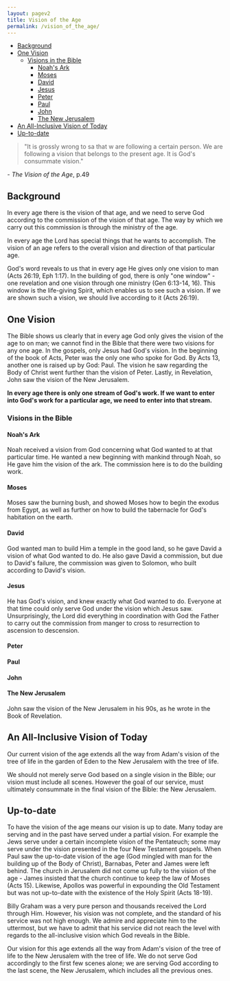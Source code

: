 ```yaml
---
layout: pagev2
title: Vision of the Age
permalink: /vision_of_the_age/
---
```

- [Background](#background)
- [One Vision](#one-vision)
  - [Visions in the Bible](#visions-in-the-bible)
    - [Noah's Ark](#noahs-ark)
    - [Moses](#moses)
    - [David](#david)
    - [Jesus](#jesus)
    - [Peter](#peter)
    - [Paul](#paul)
    - [John](#john)
    - [The New Jerusalem](#the-new-jerusalem)
- [An All-Inclusive Vision of Today](#an-all-inclusive-vision-of-today)
- [Up-to-date](#up-to-date)

>"It is grossly wrong to sa that w are following a certain person. We are following a vision that belongs to the present age. It is God's consummate vision."

\- *The Vision of the Age*, p.49

## Background

In every age there is the vision of that age, and we need to serve God according to the commission of the vision of that age. The way by which we carry out this commission is through the ministry of the age. 

In every age the Lord has special things that he wants to accomplish. The vision of an age refers to the overall vision and direction of that particular age.

God's word reveals to us that in every age He gives only one vision to man (Acts 26:19, Eph 1:17). In the building of god, there is only "one window" - one revelation and one vision through one ministry (Gen 6:13-14, 16). This window is the life-giving Spirit, which enables us to see such a vision. If we are shown such a vision, we should live according to it (Acts 26:19).

## One Vision

The Bible shows us clearly that in every age God only gives the  vision of the age to on man; we cannot find in the Bible that there were two visions for any one age. In the gospels, only Jesus had God's vision. In the beginning of the book of Acts, Peter was the only one who spoke for God. By Acts 13, another one is raised up by God: Paul. The vision he saw regarding the Body of Christ went further than the vision of Peter. Lastly, in Revelation, John saw the vision of the New Jerusalem. 

**In every age there is only one stream of God's work. If we want to enter into God's work for a particular age, we need to enter into that stream.**

### Visions in the Bible

#### Noah's Ark

Noah received a vision from God concerning what God wanted to at that particular time. He wanted a new beginning with mankind through Noah, so He gave him the vision of the ark. The commission here is to do the building work.  

#### Moses

Moses saw the burning bush, and showed Moses how to begin the exodus from Egypt, as well as further on how to build the tabernacle for God's habitation on the earth.

#### David

God wanted man to build Him a temple in the good land, so he gave David a vision of what God wanted to do. He also gave David a commission, but due to David's failure, the commission was given to Solomon, who built according to David's vision.

#### Jesus

He has God's vision, and knew exactly what God wanted to do. Everyone at that time could only serve God under the vision which Jesus saw. Unsurprisingly, the Lord did everything in coordination with God the Father to carry out the commission from manger to cross to resurrection to ascension to descension.

#### Peter

#### Paul

#### John

#### The New Jerusalem

John saw the vision of the New Jerusalem in his 90s, as he wrote in the Book of Revelation.

## An All-Inclusive Vision of Today

Our current vision of the age extends all the way from Adam's vision of the tree of life in the garden of Eden to the New Jerusalem with the tree of life. 

We should not merely serve God based on a single vision in the Bible; our vision must include all scenes. However the goal of our service, must ultimately consummate in the final vision of the Bible: the New Jerusalem.

## Up-to-date

To have the vision of the age means our vision is up to date. Many today are serving and in the past have served under a partial vision. For example the Jews serve under a certain incomplete vision of the Pentateuch; some may serve under the vision presented in the four New Testament gospels. When Paul saw the up-to-date vision of the age (God mingled with man for the building up of the Body of Christ), Barnabas, Peter and James were left behind. The church in Jerusalem did not come up fully to the vision of the age - James insisted that the church continue to keep the law of Moses (Acts 15). Likewise, Apollos was powerful in expounding the Old Testament but was not up-to-date with the existence of the Holy Spirit (Acts 18-19).

Billy Graham was a very pure person and thousands received the Lord through Him. However, his vision was not complete, and the standard of his service was not high enough. We admire and appreciate him to the uttermost, but we have to admit that his service did not reach the level with regards to the all-inclusive vision which God reveals in the Bible.

Our vision for this age extends all the way from Adam's vision of the tree of life to the New Jerusalem with the tree of life. We do not serve God accordingly to the first few scenes alone; we are serving God according to the last scene, the New Jerusalem, which includes all the previous ones.

